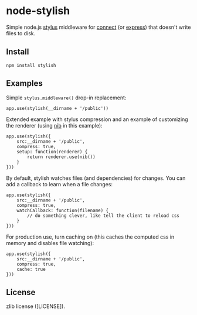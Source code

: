 node-stylish
============

Simple node.js [stylus](https://github.com/learnboost/stylus) middleware for 
[connect](https://github.com/senchalabs/connect) (or [express](http://expressjs.com/)) that doesn't write files to disk.

Install
------

    npm install stylish

Examples
--------

Simple `stylus.middleware()` drop-in replacement:

    app.use(stylish(__dirname + '/public'))

Extended example with stylus compression and an example of customizing the renderer (using 
[nib](https://github.com/visionmedia/nib/) in this example):

    app.use(stylish({
        src:__dirname + '/public',
        compress: true,
        setup: function(renderer) {
            return renderer.use(nib())
        }
    }))

By default, stylish watches files (and dependencies) for changes. You can add a callback to learn when a file changes:

    app.use(stylish({
        src:__dirname + '/public',
        compress: true,
        watchCallback: function(filename) {
            // do something clever, like tell the client to reload css
        }
    }))


For production use, turn caching on (this caches the computed css in memory and disables file watching):

    app.use(stylish({
        src:__dirname + '/public',
        compress: true,
        cache: true
    }))


License
-------
zlib license ([LICENSE]).